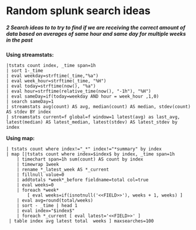 # Random splunk search ideas

##### 2 Search ideas to to try to find if we are receiving the correct amount of data based on averages of same hour and same day for multiple weeks in the past

**Using streamstats:**
```
|tstats count index, _time span=1h
| sort 1-_time
| eval weekday=strftime(_time,"%a")
| eval week_hour=strftime(_time, "%H")
| eval today=strftime(now(), "%a")
| eval hour=strftime(relative_time(now(), "-1h"), "%H")
| eval sameDay=if(today=weekday AND hour = week_hour ,1,0)
| search sameDay=1
| streamstats avg(count) AS avg, median(count) AS median, stdev(count) AS stdev BY index
| streamstats current=f global=f window=1 latest(avg) as last_avg, latest(median) AS latest_median, latest(stdev) AS latest_stdev by index
```


**Using map:**
```
| tstats count where index!="_*" index!="*summary" by index
| map [|tstats count where index=$index$ by index, _time span=1h 
    | timechart span=1h sum(count) AS count by index 
    | timewrap 1week 
    | rename *_latest_week AS *_current 
    | fillnull value=0 
    | addtotals *week*_before fieldname=total col=true 
    | eval weeks=0 
    | foreach *week* 
        [ eval weeks=if(isnotnull('<<FIELD>>'), weeks + 1, weeks) ] 
    | eval avg=round(total/weeks) 
    | sort - _time | head 1
    | eval index="$index$"
    | foreach *_current [ eval latest='<<FIELD>>' ] 
 | table index avg latest total  weeks ] maxsearches=100
```



